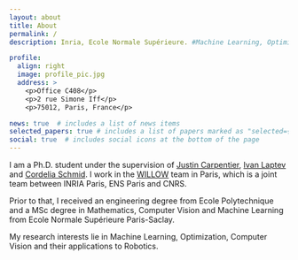 ```yaml
---
layout: about
title: About
permalink: /
description: Inria, Ecole Normale Supérieure. #Machine Learning, Optimization, Robotics, Computer Vision.

profile:
  align: right
  image: profile_pic.jpg
  address: >
    <p>Office C408</p>
    <p>2 rue Simone Iff</p>
    <p>75012, Paris, France</p>

news: true  # includes a list of news items
selected_papers: true # includes a list of papers marked as "selected={true}"
social: true  # includes social icons at the bottom of the page
---
```


I am a Ph.D. student under the supervision of [Justin Carpentier](https://jcarpent.github.io/), [Ivan Laptev](https://www.di.ens.fr/~laptev/) and [Cordelia Schmid](https://www.di.ens.fr/willow/people_webpages/cordelia/). I work in the [WILLOW](https://www.di.ens.fr/willow) team in Paris, which is a joint team between INRIA Paris, ENS Paris and CNRS.

Prior to that, I received an engineering degree from Ecole Polytechnique and a MSc degree in Mathematics, Computer Vision and Machine Learning from Ecole Normale Supérieure Paris-Saclay.

My research interests lie in Machine Learning, Optimization, Computer Vision and their applications to Robotics.